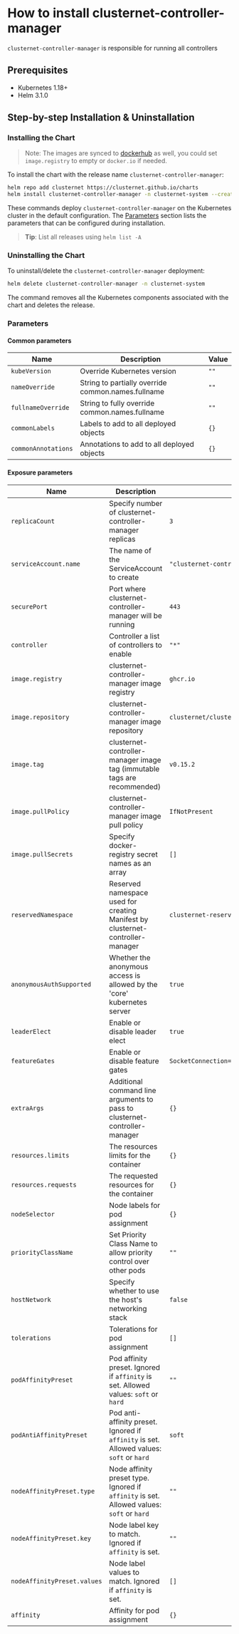 # How to install clusternet-controller-manager

`clusternet-controller-manager` is responsible for running all controllers


## Prerequisites

- Kubernetes 1.18+
- Helm 3.1.0


## Step-by-step Installation & Uninstallation

### Installing the Chart

> Note:
> The images are synced to [dockerhub](https://hub.docker.com/u/clusternet) as well,
> you could set `image.registry` to empty or `docker.io` if needed.

To install the chart with the release name `clusternet-controller-manager`:

```bash
helm repo add clusternet https://clusternet.github.io/charts
helm install clusternet-controller-manager -n clusternet-system --create-namespace clusternet/clusternet-controller-manager
```

These commands deploy `clusternet-controller-manager` on the Kubernetes cluster in the default configuration.
The [Parameters](#parameters) section lists the parameters that can be configured during installation.

> **Tip**: List all releases using `helm list -A`

### Uninstalling the Chart

To uninstall/delete the `clusternet-controller-manager` deployment:

```bash
helm delete clusternet-controller-manager -n clusternet-system
```

The command removes all the Kubernetes components associated with the chart and deletes the release.

### Parameters

#### Common parameters

| Name                | Description                                        | Value |
| ------------------- | -------------------------------------------------- | ----- |
| `kubeVersion`       | Override Kubernetes version                        | `""`  |
| `nameOverride`      | String to partially override common.names.fullname | `""`  |
| `fullnameOverride`  | String to fully override common.names.fullname     | `""`  |
| `commonLabels`      | Labels to add to all deployed objects              | `{}`  |
| `commonAnnotations` | Annotations to add to all deployed objects         | `{}`  |

#### Exposure parameters

| Name                        | Description                                                                               | Value                                                                             |
|-----------------------------|-------------------------------------------------------------------------------------------|-----------------------------------------------------------------------------------|
| `replicaCount`              | Specify number of clusternet-controller-manager replicas                                  | `3`                                                                               |
| `serviceAccount.name`       | The name of the ServiceAccount to create                                                  | `"clusternet-controller-manager"`                                                 |
| `securePort`                | Port where clusternet-controller-manager will be running                                  | `443`                                                                             |
| `controller`                | Controller a list of controllers to enable                                                | `"*"`                                                                             |
| `image.registry`            | clusternet-controller-manager image registry                                              | `ghcr.io`                                                                         |
| `image.repository`          | clusternet-controller-manager image repository                                            | `clusternet/clusternet-controller-manager`                                        |
| `image.tag`                 | clusternet-controller-manager image tag (immutable tags are recommended)                  | `v0.15.2`                                                                         |
| `image.pullPolicy`          | clusternet-controller-manager image pull policy                                           | `IfNotPresent`                                                                    |
| `image.pullSecrets`         | Specify docker-registry secret names as an array                                          | `[]`                                                                              |
| `reservedNamespace`         | Reserved namespace used for creating Manifest by clusternet-controller-manager            | `clusternet-reserved`                                                             |
| `anonymousAuthSupported`    | Whether the anonymous access is allowed by the 'core' kubernetes server                   | `true`                                                                            |
| `leaderElect`               | Enable or disable leader elect                                                            | `true`                                                                            |
| `featureGates`              | Enable or disable feature gates                                                           | `SocketConnection=true,Deployer=true,FeedInUseProtection=true,FeedInventory=true` |
| `extraArgs`                 | Additional command line arguments to pass to clusternet-controller-manager                | `{}`                                                                              |
| `resources.limits`          | The resources limits for the container                                                    | `{}`                                                                              |
| `resources.requests`        | The requested resources for the container                                                 | `{}`                                                                              |
| `nodeSelector`              | Node labels for pod assignment                                                            | `{}`                                                                              |
| `priorityClassName`         | Set Priority Class Name to allow priority control over other pods                         | `""`                                                                              |
| `hostNetwork`               | Specify whether to use the host's networking stack                                        | `false`                                                                           |
| `tolerations`               | Tolerations for pod assignment                                                            | `[]`                                                                              |
| `podAffinityPreset`         | Pod affinity preset. Ignored if `affinity` is set. Allowed values: `soft` or `hard`       | `""`                                                                              |
| `podAntiAffinityPreset`     | Pod anti-affinity preset. Ignored if `affinity` is set. Allowed values: `soft` or `hard`  | `soft`                                                                            |
| `nodeAffinityPreset.type`   | Node affinity preset type. Ignored if `affinity` is set. Allowed values: `soft` or `hard` | `""`                                                                              |
| `nodeAffinityPreset.key`    | Node label key to match. Ignored if `affinity` is set.                                    | `""`                                                                              |
| `nodeAffinityPreset.values` | Node label values to match. Ignored if `affinity` is set.                                 | `[]`                                                                              |
| `affinity`                  | Affinity for pod assignment                                                               | `{}`                                                                              |
